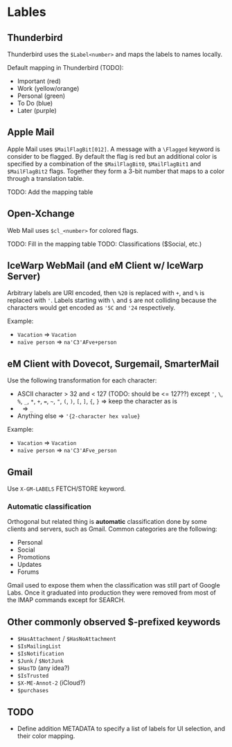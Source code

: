 # Lables

## Thunderbird

Thunderbird uses the `$Label<number>` and maps the labels to names locally.

Default mapping in Thunderbird (TODO):
- Important (red)
- Work (yellow/orange)
- Personal (green)
- To Do (blue)
- Later (purple)

## Apple Mail

Apple Mail uses `$MailFlagBit[012]`. A message with a `\Flagged` keyword is consider to be flagged. By default the flag is red but an additional color is specified by a combination of the `$MailFlagBit0`, `$MailFlagBit1` and `$MailFlagBit2` flags. Together they form a 3-bit number that maps to a color through a translation table.

TODO: Add the mapping table

## Open-Xchange

Web Mail uses `$cl_<number>` for colored flags.

TODO: Fill in the mapping table
TODO: Classifications ($Social, etc.)

## IceWarp WebMail (and eM Client w/ IceWarp Server)

Arbitrary labels are URI encoded, then `%20` is replaced with `+`, and `%` is replaced with `'`. Labels starting with `\` and `$` are not colliding because the characters would get encoded as `'5C` and `'24` respectively.

Example:
- `Vacation` => `Vacation`
- `naïve person` => `na'C3'AFve+person`

## eM Client with Dovecot, Surgemail, SmarterMail

Use the following transformation for each character:
- ASCII character > 32 and < 127 (TODO: should be <= 127??) except `'`, `\`, `%`, `_`, `*`, `+`, `=`, `~`, `"`, `(`, `)`, `[`, `]`, `{`, `}` => keep the character as is
- ` ` => `_`
- Anything else => `'{2-character hex value}`

Example:
- `Vacation` => `Vacation`
- `naïve person` => `na'C3'AFve_person`

## Gmail

Use `X-GM-LABELS` FETCH/STORE keyword.

### Automatic classification

Orthogonal but related thing is **automatic** classification done by some clients and servers, such as Gmail. Common categories are the following:
- Personal
- Social
- Promotions
- Updates
- Forums

Gmail used to expose them when the classification was still part of Google Labs. Once it graduated into production they were removed from most of the IMAP commands except for SEARCH.

## Other commonly observed $-prefixed keywords

- `$HasAttachment` / `$HasNoAttachment`
- `$IsMailingList`
- `$IsNotification`
- `$Junk` / `$NotJunk`
- `$HasTD` (any idea?)
- `$IsTrusted`
- `$X-ME-Annot-2` (iCloud?)
- `$purchases`

## TODO

- Define addition METADATA to specify a list of labels for UI selection, and their color mapping.
